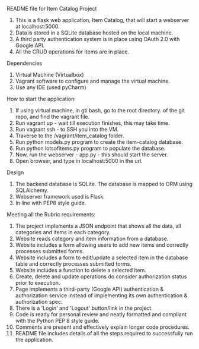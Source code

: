 README file for Item Catalog Project 

1. This is a flask web application, Item Catalog, that will start a 
   webserver at localhost:5000.
2. Data is stored in a SQLite database hosted on the local machine.
3. A third party authentication system is in place using OAuth 2.0 with Google API.
4. All the CRUD operations for Items are in place.


Dependencies

1. Virtual Machine (Virtualbox)
2. Vagrant software to configure and manage the virtual machine.
3. Use any IDE (used pyCharm)

How to start the application:

1. If using virtual machine, in gti bash, go to the root directory.
   of the git repo, and find the vagrant file.
2. Run vagrant up - wait till execution finishes, this may take time.
3. Run vagrant ssh - to SSH you into the VM.
4. Traverse to the /vagrant/item_catalog folder.
5. Run python models.py program to create the item-catalog database.
6. Run python lotsofitems.py program to populate the database.
7. Now, run the webserver - app.py - this should start the server.
8. Open browser, and type in localhost:5000 in the url. 


Design

1. The backend database is SQLite. The database is mapped to ORM using 
   SQLAlchemy.
2. Webserver framework used is Flask.
3. In line with PEP8 style guide.


Meeting all the Rubric requirements:

1. The project implements a JSON endpoint that shows all the data,
   all categories and items in each category.
2. Website reads category and item information from a database.
3. Website includes a form allowing users to add new items 
   and correctly processes submitted forms.
4. Website includes a form to edit/update a selected item 
   in the database table and correctly processes submitted forms.
5. Website includes a function to delete a selected item.
6. Create, delete and update operations do consider authorization 
   status prior to execution.
7. Page implements a third-party (Google API) authentication 
   & authorization service instead of implementing its own 
   authentication & authorization spec.
8. There is a 'Login' and 'Logout' button/link in the project.
9. Code is ready for personal review and neatly formatted 
   and compliant with the Python PEP 8 style guide.
10. Comments are present and effectively explain 
    longer code procedures. 
11. README file includes details of all the steps required 
    to successfully run the application.  

 

